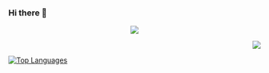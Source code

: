 ### Hi there 👋

<p align="center">
<a href="https://github.com/Myst82015">
  <img src="https://github-readme-stats.vercel.app/api?username=Myst82015&count_private=true&hide_border=true&show_icons=true&include_all_commits=true&bg_color=02265c&title_color=ea5e00&text_color=FFFFFF&icon_color=00d200">
</a>
 
 <p align="right">
<a href="https://github.com/Myst82015">
  <img src="https://github-readme-stats.vercel.app/api/top-langs/?username=Myst82015&layout=compact)](https://github.com/anuraghazra/github-readme-stats)
            title_color=ea5e00&text_color=FFFFFF&icon_color=00d200">
</a>
 
[![Top Languages](https://github-readme-stats.vercel.app/api/top-langs/?username=Myst82015&layout=compact)](https://github.com/anuraghazra/github-readme-stats)
<!--
**Myst82015/Myst82015** is a ✨ _special_ ✨ repository because its `README.md` (this file) appears on your GitHub profile.

Here are some ideas to get you started:

- 🔭 I’m currently working on ...
- 🌱 I’m currently learning ...
- 👯 I’m looking to collaborate on ...
- 🤔 I’m looking for help with ...
- 💬 Ask me about ...
- 📫 How to reach me: ...
- 😄 Pronouns: ...
- ⚡ Fun fact: ...
-->
